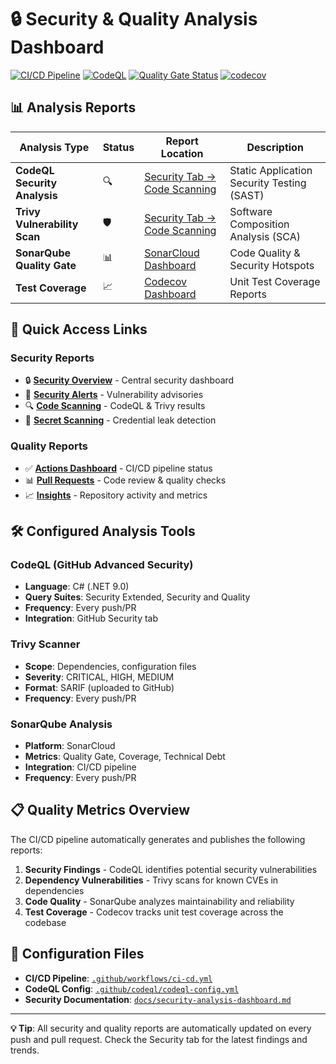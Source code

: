 # 🔒 Security & Quality Analysis Dashboard

[![CI/CD Pipeline](https://github.com/daviholandas/TurboCat.CatCar/workflows/CI%2FCD%20Pipeline/badge.svg)](https://github.com/daviholandas/TurboCat.CatCar/actions)
[![CodeQL](https://github.com/daviholandas/TurboCat.CatCar/workflows/CodeQL/badge.svg)](https://github.com/daviholandas/TurboCat.CatCar/security/code-scanning)
[![Quality Gate Status](https://sonarcloud.io/api/project_badges/measure?project=YOUR_PROJECT_KEY&metric=alert_status)](https://sonarcloud.io/summary/new_code?id=YOUR_PROJECT_KEY)
[![codecov](https://codecov.io/gh/daviholandas/TurboCat.CatCar/branch/master/graph/badge.svg)](https://codecov.io/gh/daviholandas/TurboCat.CatCar)

## 📊 Analysis Reports

| Analysis Type | Status | Report Location | Description |
|---------------|--------|-----------------|-------------|
| **CodeQL Security Analysis** | 🔍 | [Security Tab → Code Scanning](../../security/code-scanning) | Static Application Security Testing (SAST) |
| **Trivy Vulnerability Scan** | 🛡️ | [Security Tab → Code Scanning](../../security/code-scanning) | Software Composition Analysis (SCA) |
| **SonarQube Quality Gate** | 📊 | [SonarCloud Dashboard](https://sonarcloud.io) | Code Quality & Security Hotspots |
| **Test Coverage** | 📈 | [Codecov Dashboard](https://codecov.io) | Unit Test Coverage Reports |

## 🚀 Quick Access Links

### Security Reports
- 🔒 **[Security Overview](../../security)** - Central security dashboard
- 🚨 **[Security Alerts](../../security/advisories)** - Vulnerability advisories
- 🔍 **[Code Scanning](../../security/code-scanning)** - CodeQL & Trivy results
- 🔐 **[Secret Scanning](../../security/secret-scanning)** - Credential leak detection

### Quality Reports
- ✅ **[Actions Dashboard](../../actions)** - CI/CD pipeline status
- 📊 **[Pull Requests](../../pulls)** - Code review & quality checks
- 📈 **[Insights](../../pulse)** - Repository activity and metrics

## 🛠️ Configured Analysis Tools

### CodeQL (GitHub Advanced Security)
- **Language**: C# (.NET 9.0)
- **Query Suites**: Security Extended, Security and Quality
- **Frequency**: Every push/PR
- **Integration**: GitHub Security tab

### Trivy Scanner
- **Scope**: Dependencies, configuration files
- **Severity**: CRITICAL, HIGH, MEDIUM
- **Format**: SARIF (uploaded to GitHub)
- **Frequency**: Every push/PR

### SonarQube Analysis
- **Platform**: SonarCloud
- **Metrics**: Quality Gate, Coverage, Technical Debt
- **Integration**: CI/CD pipeline
- **Frequency**: Every push/PR

## 📋 Quality Metrics Overview

The CI/CD pipeline automatically generates and publishes the following reports:

1. **Security Findings** - CodeQL identifies potential security vulnerabilities
2. **Dependency Vulnerabilities** - Trivy scans for known CVEs in dependencies  
3. **Code Quality** - SonarQube analyzes maintainability and reliability
4. **Test Coverage** - Codecov tracks unit test coverage across the codebase

## 🔧 Configuration Files

- **CI/CD Pipeline**: [`.github/workflows/ci-cd.yml`](../../blob/master/.github/workflows/ci-cd.yml)
- **CodeQL Config**: [`.github/codeql/codeql-config.yml`](../../blob/master/.github/codeql/codeql-config.yml)
- **Security Documentation**: [`docs/security-analysis-dashboard.md`](../docs/security-analysis-dashboard.md)

---

**💡 Tip**: All security and quality reports are automatically updated on every push and pull request. Check the Security tab for the latest findings and trends.
